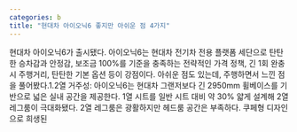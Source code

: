 ```yaml
---
categories: b
title: "현대차 아이오닉6 좋지만 아쉬운 점 4가지"
---
```

현대차 아이오닉6가 출시됐다. 아이오닉6는 현대차 전기차 전용 플랫폼 세단으로 탄탄한 승차감과 안정감, 보조금 100%를 기준을 충족하는 전략적인 가격 정책, 긴 1회 완충시 주행거리, 탄탄한 기본 옵션 등이 강점이다. 아쉬운 점도 있는데, 주행하면서 느낀 점을 풀어봤다.1.2열 거주성: 아이오닉6는 현대차 그랜저보다 긴 2950mm 휠베이스를 기반으로 넓은 실내 공간을 제공한다. 1열 시트를 일반 시트 대비 약 30% 얇게 설계해 2열 레그룸이 극대화됐다. 2열 레그룸은 광활하지만 헤드룸 공간은 부족하다. 쿠페형 디자인으로 희생된